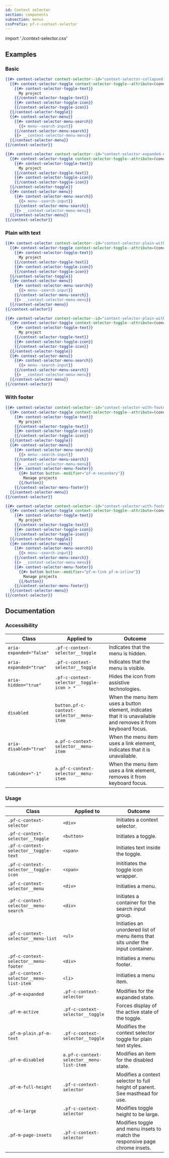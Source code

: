 ```yaml
---
id: Context selector
section: components
subsection: menus
cssPrefix: pf-c-context-selector
---
```

import './context-selector.css'

## Examples
### Basic
```hbs
{{#> context-selector context-selector--id="context-selector-collapsed-example" context-selector--label-text="Selected project"}}
  {{#> context-selector-toggle context-selector-toggle--attribute=(concat 'id="' context-selector--id '-toggle"' 'aria-labelledby="' context-selector--id '-label ' context-selector--id '-toggle"')}}
    {{#> context-selector-toggle-text}}
      My project
    {{/context-selector-toggle-text}}
    {{#> context-selector-toggle-icon}}
    {{/context-selector-toggle-icon}}
  {{/context-selector-toggle}}
  {{#> context-selector-menu}}
    {{#> context-selector-menu-search}}
      {{> menu--search-input}}
    {{/context-selector-menu-search}}
    {{> __context-selector-menu-menu}}
  {{/context-selector-menu}}
{{/context-selector}}

{{#> context-selector context-selector--id="context-selector-expanded-example" context-selector--label-text="Selected Project" context-selector--IsExpanded="true"}}
  {{#> context-selector-toggle context-selector-toggle--attribute=(concat 'id="' context-selector--id '-toggle"' 'aria-labelledby="' context-selector--id '-label ' context-selector--id '-toggle"')}}
    {{#> context-selector-toggle-text}}
      My project
    {{/context-selector-toggle-text}}
    {{#> context-selector-toggle-icon}}
    {{/context-selector-toggle-icon}}
  {{/context-selector-toggle}}
  {{#> context-selector-menu}}
    {{#> context-selector-menu-search}}
      {{> menu--search-input}}
    {{/context-selector-menu-search}}
    {{> __context-selector-menu-menu}}
  {{/context-selector-menu}}
{{/context-selector}}
```

### Plain with text
```hbs
{{#> context-selector context-selector--id="context-selector-plain-with-text-collapsed-example" context-selector--label-text="Selected project" context-selector-toggle--IsPlain="true" context-selector-toggle--IsText="true"}}
  {{#> context-selector-toggle context-selector-toggle--attribute=(concat 'id="' context-selector--id '-toggle"' 'aria-labelledby="' context-selector--id '-label ' context-selector--id '-toggle"')}}
    {{#> context-selector-toggle-text}}
      My project
    {{/context-selector-toggle-text}}
    {{#> context-selector-toggle-icon}}
    {{/context-selector-toggle-icon}}
  {{/context-selector-toggle}}
  {{#> context-selector-menu}}
    {{#> context-selector-menu-search}}
      {{> menu--search-input}}
    {{/context-selector-menu-search}}
    {{> __context-selector-menu-menu}}
  {{/context-selector-menu}}
{{/context-selector}}

{{#> context-selector context-selector--id="context-selector-plain-with-text-expanded-example" context-selector--label-text="Selected Project" context-selector--IsExpanded="true" context-selector-toggle--IsPlain="true" context-selector-toggle--IsText="true"}}
  {{#> context-selector-toggle context-selector-toggle--attribute=(concat 'id="' context-selector--id '-toggle"' 'aria-labelledby="' context-selector--id '-label ' context-selector--id '-toggle"')}}
    {{#> context-selector-toggle-text}}
      My project
    {{/context-selector-toggle-text}}
    {{#> context-selector-toggle-icon}}
    {{/context-selector-toggle-icon}}
  {{/context-selector-toggle}}
  {{#> context-selector-menu}}
    {{#> context-selector-menu-search}}
      {{> menu--search-input}}
    {{/context-selector-menu-search}}
    {{> __context-selector-menu-menu}}
  {{/context-selector-menu}}
{{/context-selector}}
```

### With footer
```hbs
{{#> context-selector context-selector--id="context-selector-with-footer-example" context-selector--label-text="Selected Project" context-selector--IsExpanded="true"}}
  {{#> context-selector-toggle context-selector-toggle--attribute=(concat 'id="' context-selector--id '-toggle"' 'aria-labelledby="' context-selector--id '-label ' context-selector--id '-toggle"')}}
    {{#> context-selector-toggle-text}}
      My project
    {{/context-selector-toggle-text}}
    {{#> context-selector-toggle-icon}}
    {{/context-selector-toggle-icon}}
  {{/context-selector-toggle}}
  {{#> context-selector-menu}}
    {{#> context-selector-menu-search}}
      {{> menu--search-input}}
    {{/context-selector-menu-search}}
    {{> __context-selector-menu-menu}}
    {{#> context-selector-menu-footer}}
      {{#> button button--modifier="pf-m-secondary"}}
        Manage projects
      {{/button}}
    {{/context-selector-menu-footer}}
  {{/context-selector-menu}}
{{/context-selector}}

{{#> context-selector context-selector--id="context-selector-with-footer-example-two" context-selector--label-text="Selected Project" context-selector--IsExpanded="true"}}
  {{#> context-selector-toggle context-selector-toggle--attribute=(concat 'id="' context-selector--id '-toggle"' 'aria-labelledby="' context-selector--id '-label ' context-selector--id '-toggle"')}}
    {{#> context-selector-toggle-text}}
      My project
    {{/context-selector-toggle-text}}
    {{#> context-selector-toggle-icon}}
    {{/context-selector-toggle-icon}}
  {{/context-selector-toggle}}
  {{#> context-selector-menu}}
    {{#> context-selector-menu-search}}
      {{> menu--search-input}}
    {{/context-selector-menu-search}}
    {{> __context-selector-menu-menu}}
    {{#> context-selector-menu-footer}}
      {{#> button button--modifier="pf-m-link pf-m-inline"}}
        Manage projects
      {{/button}}
    {{/context-selector-menu-footer}}
  {{/context-selector-menu}}
{{/context-selector}}
```

## Documentation
### Accessibility
| Class | Applied to | Outcome |
| -- | -- | -- |
| `aria-expanded="false"` | `.pf-c-context-selector__toggle` |  Indicates that the menu is hidden. |
| `aria-expanded="true"` | `.pf-c-context-selector__toggle` |  Indicates that the menu is visible. |
| `aria-hidden="true"` | `.pf-c-context-selector__toggle-icon > *` | Hides the icon from assistive technologies. |
| `disabled` | `button.pf-c-context-selector__menu-item` | When the menu item uses a button element, indicates that it is unavailable and removes it from keyboard focus. |
| `aria-disabled="true"` | `a.pf-c-context-selector__menu-item` | When the menu item uses a link element, indicates that it is unavailable. |
| `tabindex="-1"` | `a.pf-c-context-selector__menu-item` | When the menu item uses a link element, removes it from keyboard focus. |

### Usage
| Class | Applied to | Outcome |
| -- | -- | -- |
| `.pf-c-context-selector` | `<div>` | Initiates a context selector.|
| `.pf-c-context-selector__toggle` | `<button>` | Initiates a toggle. |
| `.pf-c-context-selector__toggle-text` | `<span>` | Initiates text inside the toggle. |
| `.pf-c-context-selector__toggle-icon` | `<span>` | Inititiates the toggle icon wrapper. |
| `.pf-c-context-selector__menu` | `<div>` | Initiaties a menu. |
| `.pf-c-context-selector__menu-search` | `<div>` | Initiates a container for the search input group. |
| `.pf-c-context-selector__menu-list` | `<ul>` | Initiaties an unordered list of menu items that sits under the input container. |
| `.pf-c-context-selector__menu-footer` | `<div>` | Initiaties a menu footer. |
| `.pf-c-context-selector__menu-list-item` | `<li>` | Initiaties a menu item. |
| `.pf-m-expanded` | `.pf-c-context-selector` | Modifies for the expanded state. |
| `.pf-m-active` | `.pf-c-context-selector__toggle` | Forces display of the active state of the toggle. |
| `.pf-m-plain.pf-m-text` | `.pf-c-context-selector__toggle` | Modifies the context selector toggle for plain text styles. |
| `.pf-m-disabled` | `a.pf-c-context-selector__menu-list-item` | Modifies an item for the disabled state.|
| `.pf-m-full-height` | `.pf-c-context-selector` | Modifies a context selector to full height of parent. See masthead for use. |
| `.pf-m-large` | `.pf-c-context-selector` | Modifies toggle height to be large. |
| `.pf-m-page-insets` | `.pf-c-context-selector` | Modifies toggle and menu insets to match the responsive page chrome insets. |
